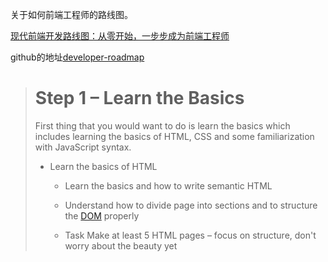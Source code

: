  关于如何前端工程师的路线图。

[现代前端开发路线图：从零开始，一步步成为前端工程师](http://36kr.com/p/5128487.html)

github的地址[developer-roadmap](https://github.com/kamranahmedse/developer-roadmap#fork-destination-box)

> # Step 1 – Learn the Basics
>
>First thing that you would want to do is learn the basics which includes learning the basics of HTML, CSS and some familiarization with JavaScript syntax.
>* Learn the basics of HTML
>
>   -  Learn the basics and how to write semantic HTML
>        
>   - Understand how to divide page into sections and to structure the [DOM](http://www.w3school.com.cn/htmldom/index.asp) properly
>        
>   - Task Make at least 5 HTML pages – focus on structure, don't worry about the beauty yet


